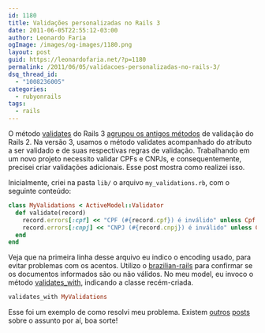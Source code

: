 ```yaml
---
id: 1180
title: Validações personalizadas no Rails 3
date: 2011-06-05T22:55:12-03:00
author: Leonardo Faria
ogImage: /images/og-images/1180.png
layout: post
guid: https://leonardofaria.net/?p=1180
permalink: /2011/06/05/validacoes-personalizadas-no-rails-3/
dsq_thread_id:
  - "1008236005"
categories:
  - rubyonrails
tags:
  - rails
---
```

O método [validates](http://api.rubyonrails.org/classes/ActiveModel/Validations/ClassMethods.html#method-i-validates) do Rails 3 [agrupou os antigos métodos](http://lindsaar.net/2010/1/31/validates_rails_3_awesome_is_true) de validação do Rails 2. Na versão 3, usamos o método validates acompanhado do atributo a ser validado e de suas respectivas regras de validação. Trabalhando em um novo projeto necessito validar CPFs e CNPJs, e consequentemente, precisei criar validações adicionais. Esse post mostra como realizei isso.

Inicialmente, criei na pasta `lib/` o arquivo `my_validations.rb`, com o seguinte conteúdo:

```ruby
class MyValidations < ActiveModel::Validator
  def validate(record)
    record.errors[:cpf] << "CPF (#{record.cpf}) é inválido" unless Cpf.new(record.cpf).valido?
    record.errors[:cnpj] << "CNPJ (#{record.cnpj}) é inválido" unless Cnpj.new(record.cnpj).valido?
  end
end
```

Veja que na primeira linha desse arquivo eu indico o encoding usado, para evitar problemas com os acentos. Utilizo o <a href="https://github.com/tapajos/brazilian-rails">brazilian-rails</a> para confirmar se os documentos informados são ou não válidos. No meu model, eu invoco o método <a href="http://api.rubyonrails.org/classes/ActiveModel/Validations/ClassMethods.html#method-i-validates_with">validates_with</a>, indicando a classe recém-criada.

```ruby
validates_with MyValidations
```

Esse foi um exemplo de como resolvi meu problema. Existem [outros](http://thelucid.com/2010/01/08/sexy-validation-in-edge-rails-rails-3/) [posts](http://omgbloglol.com/post/392895742/improved-validations-in-rails-3) sobre o assunto por aí, boa sorte!
